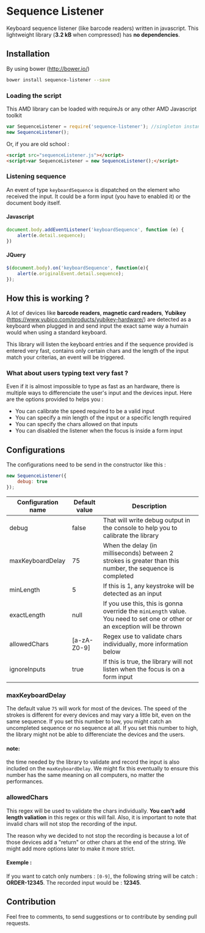 # Sequence Listener

Keyboard sequence listener (like barcode readers) written in javascript. This lightweight library (**3.2 kB** when compressed) has **no dependencies**.

## Installation

By using bower (http://bower.io/)
```sh
bower install sequence-listener --save
```
### Loading the script

This AMD library can be loaded with requireJs or any other AMD Javascript toolkit

```js
var SequenceListener = require('sequence-listener'); //singleton instance
new SequenceListener();
```

Or, if you are old school :
```html
<script src="sequenceListener.js"></script>
<script>var SequenceListener = new SequenceListener();</script>
```

### Listening sequence

An event of type `keyboardSequence` is dispatched on the element who received the input. It could be a form input (you have to enabled it) or the document body itself.

#### Javascript
```js
document.body.addEventListener('keyboardSequence', function (e) {
	alert(e.detail.sequence);
})
```

#### JQuery
```js
$(document.body).on('keyboardSequence', function(e){
    alert(e.originalEvent.detail.sequence);
});
```

## How this is working ?
A lot of devices like **barcode readers**, **magnetic card readers**, **Yubikey** (https://www.yubico.com/products/yubikey-hardware/) are detected as a keyboard when plugged in and send input the exact same way a humain would when using a standard keyboard.

This library will listen the keyboard entries and if the sequence provided is entered very fast, contains only certain chars and the length of the input match your criterias, an event will be triggered.

### What about users typing text very fast ?
Even if it is almost impossible to type as fast as an hardware, there is multiple ways to differenciate the user's input and the devices input. Here are the options provided to helps you :

 - You can calibrate the speed required to be a valid input
 - You can specify a min length of the input or a specific length required
 - You can specify the chars allowed on that inputs
 - You can disabled the listener when the focus is inside a form input

## Configurations

The configurations need to be send in the constructor like this :
```js
new SequenceListener({
	debug: true
});
```

| **Configuration name** | **Default value** | **Description**                                                                                                            |
|------------------------|-------------------|----------------------------------------------------------------------------------------------------------------------------|
| debug                  | false             | That will write debug output in the console to help you to calibrate the library                                           |
| maxKeyboardDelay       | 75                | When the delay (in milliseconds) between 2 strokes is greater than this number, the sequence is completed                  |
| minLength              | 5                 | If this is 1, any keystroke will be detected as an input                                                                   |
| exactLength            | null              | If you use this, this is gonna override the `minLength` value. You need to set one or other or an exception will be thrown |
| allowedChars           | [a-zA-Z0-9]       | Regex use to validate chars individually, more information below                                                           |
| ignoreInputs           | true              | If this is true, the library will not listen when the focus is on a form input                                             |

### maxKeyboardDelay

The default value `75` will work for most of the devices. The speed of the strokes is different for every devices and may vary a little bit, even on the same sequence. If you set this number to low, you might catch an uncompleted sequence or no sequence at all. If you set this number to high, the library might not be able to differenciate the devices and the users.

#### note:
the time needed by the library to validate and record the input is also included on the `maxKeyboardDelay`. We might fix this eventually to ensure this number has the same meaning on all computers, no matter the performances.

### allowedChars
This regex will be used to validate the chars individually. **You can't add length valiation** in this regex or this will fail. Also, it is important to note that invalid chars will not stop the recording of the input.

The reason why we decided to not stop the recording is because a lot of those devices add a "return" or other chars at the end of the string. We might add more options later to make it more strict.

#### Exemple : 
If you want to catch only numbers : `[0-9]`, the following string will be catch : **ORDER-12345**. The recorded input would be : **12345**.

## Contribution

Feel free to comments, to send suggestions or to contribute by sending pull requests.
